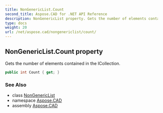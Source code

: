 ```yaml
---
title: NonGenericList.Count
second_title: Aspose.CAD for .NET API Reference
description: NonGenericList property. Gets the number of elements contained in the ICollection
type: docs
weight: 20
url: /net/aspose.cad/nongenericlist/count/
---
```

## NonGenericList.Count property

Gets the number of elements contained in the ICollection.

```csharp
public int Count { get; }
```

### See Also

* class [NonGenericList](../)
* namespace [Aspose.CAD](../../../aspose.cad/)
* assembly [Aspose.CAD](../../../)


